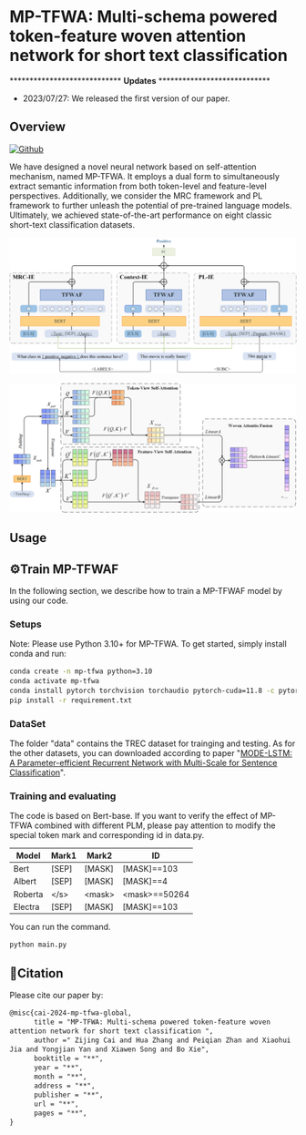 # MP-TFWA: Multi-schema powered token-feature woven attention network for short text classification



**************************** **Updates** ****************************

* 2023/07/27: We released the first version of our paper. 

## Overview

 [![Github](https://img.shields.io/badge/github-Aaronzijingcai/MPTFWA-pink.svg?logo=github)](https://github.com/Aaronzijingcai/MP-TFWA)

We have designed a novel neural network based on self-attention mechanism, named MP-TFWA. It employs a dual form to simultaneously extract semantic information from both token-level and feature-level perspectives. Additionally, we consider the MRC framework and PL framework to further unleash the potential of pre-trained language models. Ultimately, we achieved state-of-the-art performance on eight classic short-text classification datasets.

![total](figure/total.png)

![total](figure/tfwaf.png)

## Usage

## ⚙️Train MP-TFWAF

In the following section, we describe how to train a MP-TFWAF model by using our code.

### Setups

Note: Please use Python 3.10+ for MP-TFWA. To get started, simply install conda and run:

```bash
conda create -n mp-tfwa python=3.10
conda activate mp-tfwa
conda install pytorch torchvision torchaudio pytorch-cuda=11.8 -c pytorch -c nvidia
pip install -r requirement.txt
```

### DataSet

The folder "data" contains the TREC dataset for trainging and testing. As for the other datasets, you can downloaded according to paper "[MODE-LSTM: A Parameter-efficient Recurrent Network with Multi-Scale for Sentence Classification](https://github.com/qianlima-lab/MODE-LSTM)".

### Training and evaluating

The code is based on Bert-base. If you want to verify the effect of MP-TFWA combined with different PLM, please pay attention to modify the special token mark and corresponding id in data.py.

| Model   | Mark1 | Mark2   | ID             |
| ------- | ----- | ------- | -------------- |
| Bert    | [SEP] | [MASK]  | [MASK]==103    |
| Albert  | [SEP] | [MASK]  | [MASK]==4      |
| Roberta | \</s> | \<mask> | \<mask>==50264 |
| Electra | [SEP] | [MASK]  | [MASK]==103    |

You can run the command. 

```bash
python main.py
```

## 📝Citation

Please cite our paper by:

```
@misc{cai-2024-mp-tfwa-global,
      title = "MP-TFWA: Multi-schema powered token-feature woven attention network for short text classification ", 
      author =" Zijing Cai and Hua Zhang and Peiqian Zhan and Xiaohui Jia and Yongjian Yan and Xiawen Song and Bo Xie",
      booktitle = "**",
      year = "**",
      month = "**",
      address = "**",
      publisher = "**",
      url = "**",
      pages = "**",
}
```

